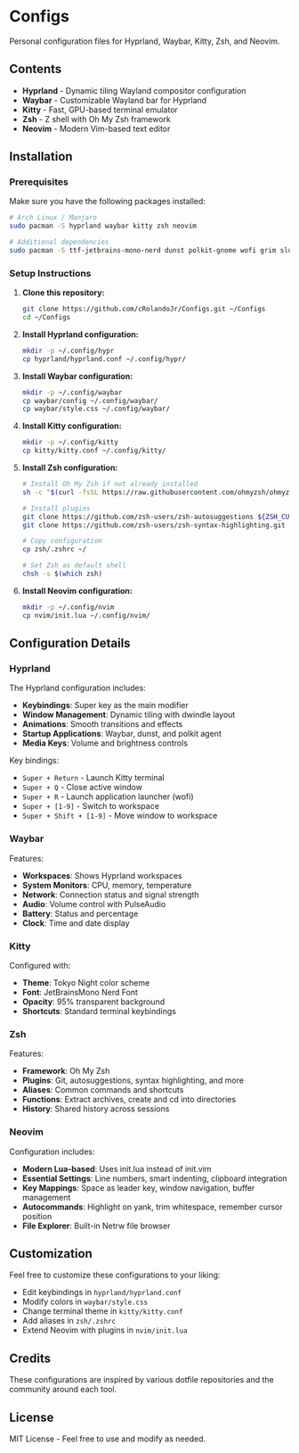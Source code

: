 # Configs

Personal configuration files for Hyprland, Waybar, Kitty, Zsh, and Neovim.

## Contents

- **Hyprland** - Dynamic tiling Wayland compositor configuration
- **Waybar** - Customizable Wayland bar for Hyprland
- **Kitty** - Fast, GPU-based terminal emulator
- **Zsh** - Z shell with Oh My Zsh framework
- **Neovim** - Modern Vim-based text editor

## Installation

### Prerequisites

Make sure you have the following packages installed:

```bash
# Arch Linux / Manjaro
sudo pacman -S hyprland waybar kitty zsh neovim

# Additional dependencies
sudo pacman -S ttf-jetbrains-mono-nerd dunst polkit-gnome wofi grim slurp wl-clipboard wpctl brightnessctl
```

### Setup Instructions

1. **Clone this repository:**
   ```bash
   git clone https://github.com/cRolandoJr/Configs.git ~/Configs
   cd ~/Configs
   ```

2. **Install Hyprland configuration:**
   ```bash
   mkdir -p ~/.config/hypr
   cp hyprland/hyprland.conf ~/.config/hypr/
   ```

3. **Install Waybar configuration:**
   ```bash
   mkdir -p ~/.config/waybar
   cp waybar/config ~/.config/waybar/
   cp waybar/style.css ~/.config/waybar/
   ```

4. **Install Kitty configuration:**
   ```bash
   mkdir -p ~/.config/kitty
   cp kitty/kitty.conf ~/.config/kitty/
   ```

5. **Install Zsh configuration:**
   ```bash
   # Install Oh My Zsh if not already installed
   sh -c "$(curl -fsSL https://raw.githubusercontent.com/ohmyzsh/ohmyzsh/master/tools/install.sh)"
   
   # Install plugins
   git clone https://github.com/zsh-users/zsh-autosuggestions ${ZSH_CUSTOM:-~/.oh-my-zsh/custom}/plugins/zsh-autosuggestions
   git clone https://github.com/zsh-users/zsh-syntax-highlighting.git ${ZSH_CUSTOM:-~/.oh-my-zsh/custom}/plugins/zsh-syntax-highlighting
   
   # Copy configuration
   cp zsh/.zshrc ~/
   
   # Set Zsh as default shell
   chsh -s $(which zsh)
   ```

6. **Install Neovim configuration:**
   ```bash
   mkdir -p ~/.config/nvim
   cp nvim/init.lua ~/.config/nvim/
   ```

## Configuration Details

### Hyprland

The Hyprland configuration includes:
- **Keybindings**: Super key as the main modifier
- **Window Management**: Dynamic tiling with dwindle layout
- **Animations**: Smooth transitions and effects
- **Startup Applications**: Waybar, dunst, and polkit agent
- **Media Keys**: Volume and brightness controls

Key bindings:
- `Super + Return` - Launch Kitty terminal
- `Super + Q` - Close active window
- `Super + R` - Launch application launcher (wofi)
- `Super + [1-9]` - Switch to workspace
- `Super + Shift + [1-9]` - Move window to workspace

### Waybar

Features:
- **Workspaces**: Shows Hyprland workspaces
- **System Monitors**: CPU, memory, temperature
- **Network**: Connection status and signal strength
- **Audio**: Volume control with PulseAudio
- **Battery**: Status and percentage
- **Clock**: Time and date display

### Kitty

Configured with:
- **Theme**: Tokyo Night color scheme
- **Font**: JetBrainsMono Nerd Font
- **Opacity**: 95% transparent background
- **Shortcuts**: Standard terminal keybindings

### Zsh

Features:
- **Framework**: Oh My Zsh
- **Plugins**: Git, autosuggestions, syntax highlighting, and more
- **Aliases**: Common commands and shortcuts
- **Functions**: Extract archives, create and cd into directories
- **History**: Shared history across sessions

### Neovim

Configuration includes:
- **Modern Lua-based**: Uses init.lua instead of init.vim
- **Essential Settings**: Line numbers, smart indenting, clipboard integration
- **Key Mappings**: Space as leader key, window navigation, buffer management
- **Autocommands**: Highlight on yank, trim whitespace, remember cursor position
- **File Explorer**: Built-in Netrw file browser

## Customization

Feel free to customize these configurations to your liking:

- Edit keybindings in `hyprland/hyprland.conf`
- Modify colors in `waybar/style.css`
- Change terminal theme in `kitty/kitty.conf`
- Add aliases in `zsh/.zshrc`
- Extend Neovim with plugins in `nvim/init.lua`

## Credits

These configurations are inspired by various dotfile repositories and the community around each tool.

## License

MIT License - Feel free to use and modify as needed.